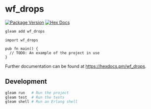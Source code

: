 # wf_drops

[![Package Version](https://img.shields.io/hexpm/v/wf_drops)](https://hex.pm/packages/wf_drops)
[![Hex Docs](https://img.shields.io/badge/hex-docs-ffaff3)](https://hexdocs.pm/wf_drops/)

```sh
gleam add wf_drops
```
```gleam
import wf_drops

pub fn main() {
  // TODO: An example of the project in use
}
```

Further documentation can be found at <https://hexdocs.pm/wf_drops>.

## Development

```sh
gleam run   # Run the project
gleam test  # Run the tests
gleam shell # Run an Erlang shell
```
